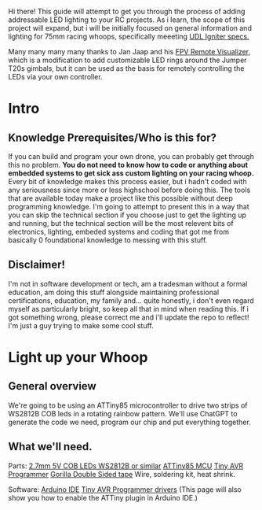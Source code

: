 Hi there! This guide will attempt to get you through the process of adding addressable LED lighting to your RC projects. As i learn, the scope of this project will expand, but i will be initially focused on general information and lighting for 75mm racing whoops, specifically meeeting [UDL Igniter specs.](https://undergrounddroneleague.com/)

Many many many many thanks to Jan Jaap and his [FPV Remote Visualizer,](https://github.com/UAV-Painkillers/fpv-remote-visualizer) which is a modification to add customizable LED rings around the Jumper T20s gimbals, but it can be used as the basis for remotely controlling the LEDs via your own controller.

# Intro

## Knowledge Prerequisites/Who is this for?

  If you can build and program your own drone, you can probably get through this no problem. **You do not need to know how to code or anything about embedded systems to get sick ass custom lighting on your racing whoop.** Every bit of knowledge makes this process easier, but i hadn't coded with any seriousness since more or less highschool before doing this. The tools that are available today make a project like this possible without deep programming knowledge. I'm going to attempt to present this in a way that you can skip the technical section if you choose just to get the lighting up and running, but the technical section will be the most relevent bits of electronics, lighting, embeded systems and coding that got me from basically 0 foundational knowledge to messing with this stuff.

## Disclaimer!

  I'm not in software development or tech, am a tradesman without a formal education, am doing this stuff alongside maintaining professional certifications, education, my family and... quite honestly, i don't even regard myself as particularly bright, so keep all that in mind when reading this. If i got something wrong, please correct me and i'll update the repo to reflect! I'm just a guy trying to make some cool stuff.

# Light up your Whoop
## General overview

  We're going to be using an ATTiny85 microcontroller to drive two strips of WS2812B COB leds in a rotating rainbow pattern. We'll use ChatGPT to generate the code we need, program our chip and put everything together.

## What we'll need.

Parts:
[2.7mm 5V COB LEDs WS2812B or similar](https://www.alibaba.com/product-detail/2-7mm-COB-LED-Strip-Ultra_1601423996981.html)
[ATTiny85 MCU](https://www.alibaba.com/product-detail/ATTINY85-20PU-ATTINY85-Attiny85-Microcontroller-DIP8_11000018774516.html)
[Tiny AVR Programmer](https://www.amazon.com/SparkFun-Tiny-AVR-Programmer/dp/B00B6KNJRY)
[Gorilla Double Sided tape](https://gorillatough.com/product/gorilla-double-sided-tape/)
Wire, soldering kit, heat shrink.

Software:
[Arduino IDE](https://support.arduino.cc/hc/en-us/articles/360019833020-Download-and-install-Arduino-IDE)
[Tiny AVR Programmer drivers](https://learn.sparkfun.com/tutorials/tiny-avr-programmer-hookup-guide/#automatic-install) (This page will also show you how to enable the ATTiny plugin in Arduino IDE.)

